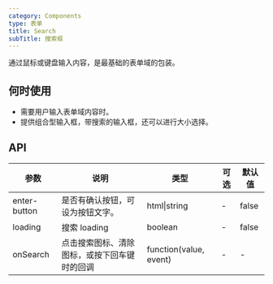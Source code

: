 ```yaml
---
category: Components
type: 表单
title: Search  
subTitle: 搜索框
---
```


通过鼠标或键盘输入内容，是最基础的表单域的包装。

## 何时使用
- 需要用户输入表单域内容时。
- 提供组合型输入框，带搜索的输入框，还可以进行大小选择。



## API 
| 参数         | 说明                                         | 类型                   | 可选 | 默认值 |
| ------------ | -------------------------------------------- | ---------------------- | ---- | ------ |
| enter-button | 是否有确认按钮，可设为按钮文字。             | html\|string           | -    | false  |
| loading      | 搜索 loading                                 | boolean                | -    | false  |
| onSearch     | 点击搜索图标、清除图标，或按下回车键时的回调 | function(value, event) | -    | - |